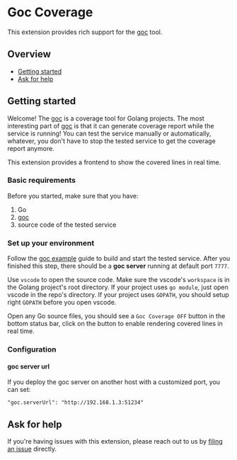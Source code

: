 # Goc Coverage

This extension provides rich support for the [goc](https://github.com/qiniu/goc) tool.

## Overview

* [Getting started](#getting-started)
* [Ask for help](#ask-for-help)

## Getting started

Welcome! The [goc](https://github.com/qiniu/goc) is a coverage tool for Golang projects. The most interesting part of [goc](https://github.com/qiniu/goc) is that it can generate coverage report while the service is running! You can test the service manually or automatically, whatever, you don't have to stop the tested service to get the coverage report anymore.

This extension provides a frontend to show the covered lines in real time.

### Basic requirements

Before you started, make sure that you have:

1. Go
2. [goc](https://github.com/qiniu/goc)
3. source code of the tested service

### Set up your environment

Follow the [goc example](https://github.com/qiniu/goc#examples) guide to build and start the tested service. After you finished this step, there should be a **goc server** running at default port `7777`.

Use `vscode` to open the source code. Make sure the vscode's `workspace` is in the Golang project's root directory. If your project uses `go module`, just open vscode in the repo's directory. If your project uses `GOPATH`, you should setup right `GOPATH` before you open vscode.

Open any Go source files, you should see a `Goc Coverage OFF` button in the bottom status bar, click on the button to enable rendering covered lines in real time.

### Configuration

#### goc server url

If you deploy the goc server on another host with a customized port, you can set:

```
"goc.serverUrl": "http://192.168.1.3:51234"
```

## Ask for help

If you're having issues with this extension, please reach out to us by [filing an issue](https://github.com/qiniu/goc/issues/new/choose) directly.